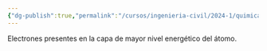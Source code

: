 ```yaml
---
{"dg-publish":true,"permalink":"/cursos/ingenieria-civil/2024-1/quimica-para-ingenieria/0-nivelacion/enlace-quimico/electrones-de-valencia/"}
---
```


Electrones presentes en la capa de mayor nivel energético del átomo.